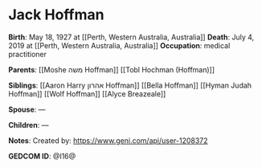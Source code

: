 # Jack Hoffman
**Birth**: May 18, 1927 at [[Perth, Western Australia, Australia]]
**Death**: July 4, 2019 at [[Perth, Western Australia, Australia]]
**Occupation**: medical practitioner

**Parents**:
[[Moshe משה Hoffman]]
[[Tobl Hochman (Hoffman)]]

**Siblings**:
[[Aaron Harry אהרון Hoffman]]
[[Bella Hoffman]]
[[Hyman Judah Hoffman]]
[[Wolf Hoffman]]
[[Alyce Breazeale]]

**Spouse**:
—

**Children**:
—

**Notes**:
Created by: https://www.geni.com/api/user-1208372

**GEDCOM ID**: @I16@
